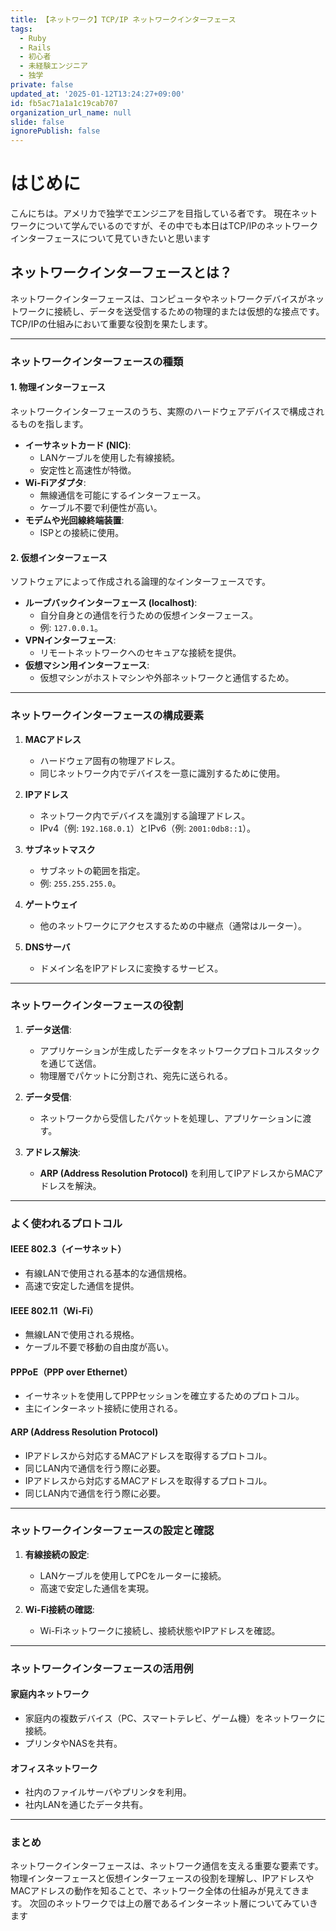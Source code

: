 ```yaml
---
title: 【ネットワーク】TCP/IP ネットワークインターフェース
tags:
  - Ruby
  - Rails
  - 初心者
  - 未経験エンジニア
  - 独学
private: false
updated_at: '2025-01-12T13:24:27+09:00'
id: fb5ac71a1a1c19cab707
organization_url_name: null
slide: false
ignorePublish: false
---
```

# はじめに
こんにちは。アメリカで独学でエンジニアを目指している者です。
現在ネットワークについて学んでいるのですが、その中でも本日はTCP/IPのネットワークインターフェースについて見ていきたいと思います


## ネットワークインターフェースとは？

ネットワークインターフェースは、コンピュータやネットワークデバイスがネットワークに接続し、データを送受信するための物理的または仮想的な接点です。TCP/IPの仕組みにおいて重要な役割を果たします。

---

### ネットワークインターフェースの種類

#### 1. **物理インターフェース**

ネットワークインターフェースのうち、実際のハードウェアデバイスで構成されるものを指します。

- **イーサネットカード (NIC)**:
  - LANケーブルを使用した有線接続。
  - 安定性と高速性が特徴。
- **Wi-Fiアダプタ**:
  - 無線通信を可能にするインターフェース。
  - ケーブル不要で利便性が高い。
- **モデムや光回線終端装置**:
  - ISPとの接続に使用。

#### 2. **仮想インターフェース**

ソフトウェアによって作成される論理的なインターフェースです。

- **ループバックインターフェース (localhost)**:
  - 自分自身との通信を行うための仮想インターフェース。
  - 例: `127.0.0.1`。
- **VPNインターフェース**:
  - リモートネットワークへのセキュアな接続を提供。
- **仮想マシン用インターフェース**:
  - 仮想マシンがホストマシンや外部ネットワークと通信するため。

---

### ネットワークインターフェースの構成要素

1. **MACアドレス**

   - ハードウェア固有の物理アドレス。
   - 同じネットワーク内でデバイスを一意に識別するために使用。

2. **IPアドレス**

   - ネットワーク内でデバイスを識別する論理アドレス。
   - IPv4（例: `192.168.0.1`）とIPv6（例: `2001:0db8::1`）。

3. **サブネットマスク**

   - サブネットの範囲を指定。
   - 例: `255.255.255.0`。

4. **ゲートウェイ**

   - 他のネットワークにアクセスするための中継点（通常はルーター）。

5. **DNSサーバ**

   - ドメイン名をIPアドレスに変換するサービス。

---

### ネットワークインターフェースの役割

1. **データ送信**:

   - アプリケーションが生成したデータをネットワークプロトコルスタックを通じて送信。
   - 物理層でパケットに分割され、宛先に送られる。

2. **データ受信**:

   - ネットワークから受信したパケットを処理し、アプリケーションに渡す。

3. **アドレス解決**:

   - **ARP (Address Resolution Protocol)** を利用してIPアドレスからMACアドレスを解決。

---

### よく使われるプロトコル

#### **IEEE 802.3（イーサネット）**

- 有線LANで使用される基本的な通信規格。
- 高速で安定した通信を提供。

#### **IEEE 802.11（Wi-Fi）**

- 無線LANで使用される規格。
- ケーブル不要で移動の自由度が高い。

#### **PPPoE（PPP over Ethernet）**

- イーサネットを使用してPPPセッションを確立するためのプロトコル。
- 主にインターネット接続に使用される。

#### **ARP (Address Resolution Protocol)**

- IPアドレスから対応するMACアドレスを取得するプロトコル。
- 同じLAN内で通信を行う際に必要。
- IPアドレスから対応するMACアドレスを取得するプロトコル。
- 同じLAN内で通信を行う際に必要。

---

### ネットワークインターフェースの設定と確認

1. **有線接続の設定**:

   - LANケーブルを使用してPCをルーターに接続。
   - 高速で安定した通信を実現。

2. **Wi-Fi接続の確認**:

   - Wi-Fiネットワークに接続し、接続状態やIPアドレスを確認。

---

### ネットワークインターフェースの活用例

#### **家庭内ネットワーク**

- 家庭内の複数デバイス（PC、スマートテレビ、ゲーム機）をネットワークに接続。
- プリンタやNASを共有。

#### **オフィスネットワーク**

- 社内のファイルサーバやプリンタを利用。
- 社内LANを通じたデータ共有。

---

### まとめ

ネットワークインターフェースは、ネットワーク通信を支える重要な要素です。物理インターフェースと仮想インターフェースの役割を理解し、IPアドレスやMACアドレスの動作を知ることで、ネットワーク全体の仕組みが見えてきます。
次回のネットワークでは上の層であるインターネット層についてみていきます

